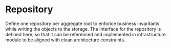 # Repository
Define one repository per aggregate root to enforice business invaritants while writing the objects to the storage. The interface for the repository is defined here, so that it can be referenced and implemented in infrastructure module to be aligned with clean architecture constraints.